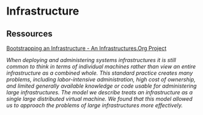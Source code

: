 
# Infrastructure #

## Ressources ##

[Bootstrapping an Infrastructure - An Infrastructures.Org Project](http://www.infrastructures.org/papers/bootstrap/bootstrap.html)

_When deploying and administering systems infrastructures it is still common to think in terms of individual machines rather than view an entire infrastructure as a combined whole. This standard practice creates many problems, including labor-intensive administration, high cost of ownership, and limited generally available knowledge or code usable for administering large infrastructures. The model we describe treats an infrastructure as a single large distributed virtual machine. We found that this model allowed us to approach the problems of large infrastructures more effectively._


